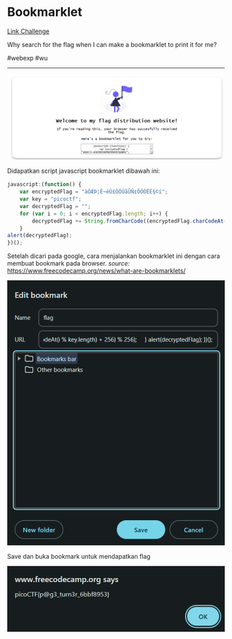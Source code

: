 # Bookmarklet
[Link Challenge](https://play.picoctf.org/practice/challenge/406)

Why search for the flag when I can make a bookmarklet to print it for me?

#webexp #wu 
___

![](./img/fe.png)

Didapatkan script javascript bookmarklet dibawah ini:
```js
javascript:(function() {
    var encryptedFlag = "àÒÆÞ¦È¬ëÙ£ÖÓÚåÛÑ¢ÕÓÒËÉ§©í";
    var key = "picoctf";
    var decryptedFlag = "";
    for (var i = 0; i < encryptedFlag.length; i++) {
        decryptedFlag += String.fromCharCode((encryptedFlag.charCodeAt(i) - key.charCodeAt(i % key.length) + 256) % 256);
    }
alert(decryptedFlag);
})();
```

Setelah dicari pada google, cara menjalankan bookmarklet ini dengan cara membuat bookmark pada browser. 
*source:* https://www.freecodecamp.org/news/what-are-bookmarklets/

![bookmark](./img/bookmark.png)

Save dan buka bookmark untuk mendapatkan flag

![flag](./img/flag.png)